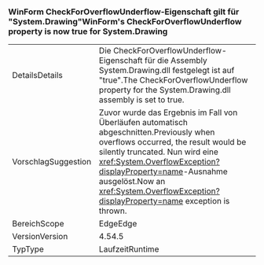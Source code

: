 ### <a name="winforms-checkforoverflowunderflow-property-is-now-true-for-systemdrawing"></a><span data-ttu-id="0818a-101">WinForm CheckForOverflowUnderflow-Eigenschaft gilt für "System.Drawing"</span><span class="sxs-lookup"><span data-stu-id="0818a-101">WinForm's CheckForOverflowUnderflow property is now true for System.Drawing</span></span>

|   |   |
|---|---|
|<span data-ttu-id="0818a-102">Details</span><span class="sxs-lookup"><span data-stu-id="0818a-102">Details</span></span>|<span data-ttu-id="0818a-103">Die CheckForOverflowUnderflow-Eigenschaft für die Assembly System.Drawing.dll festgelegt ist auf "true".</span><span class="sxs-lookup"><span data-stu-id="0818a-103">The CheckForOverflowUnderflow property for the System.Drawing.dll assembly is set to true.</span></span>|
|<span data-ttu-id="0818a-104">Vorschlag</span><span class="sxs-lookup"><span data-stu-id="0818a-104">Suggestion</span></span>|<span data-ttu-id="0818a-105">Zuvor wurde das Ergebnis im Fall von Überläufen automatisch abgeschnitten.</span><span class="sxs-lookup"><span data-stu-id="0818a-105">Previously when overflows occurred, the result would be silently truncated.</span></span> <span data-ttu-id="0818a-106">Nun wird eine <xref:System.OverflowException?displayProperty=name>-Ausnahme ausgelöst.</span><span class="sxs-lookup"><span data-stu-id="0818a-106">Now an <xref:System.OverflowException?displayProperty=name> exception is thrown.</span></span>|
|<span data-ttu-id="0818a-107">Bereich</span><span class="sxs-lookup"><span data-stu-id="0818a-107">Scope</span></span>|<span data-ttu-id="0818a-108">Edge</span><span class="sxs-lookup"><span data-stu-id="0818a-108">Edge</span></span>|
|<span data-ttu-id="0818a-109">Version</span><span class="sxs-lookup"><span data-stu-id="0818a-109">Version</span></span>|<span data-ttu-id="0818a-110">4.5</span><span class="sxs-lookup"><span data-stu-id="0818a-110">4.5</span></span>|
|<span data-ttu-id="0818a-111">Typ</span><span class="sxs-lookup"><span data-stu-id="0818a-111">Type</span></span>|<span data-ttu-id="0818a-112">Laufzeit</span><span class="sxs-lookup"><span data-stu-id="0818a-112">Runtime</span></span>|

